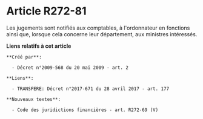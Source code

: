 # Article R272-81

Les jugements sont notifiés aux comptables, à l'ordonnateur en fonctions ainsi que, lorsque cela concerne leur département,
aux ministres intéressés.

**Liens relatifs à cet article**

	**Créé par**:

	  - Décret n°2009-568 du 20 mai 2009 - art. 2

	**Liens**:

	  - TRANSFERE: Décret n°2017-671 du 28 avril 2017 - art. 177

	**Nouveaux textes**:

	  - Code des juridictions financières - art. R272-69 (V)
